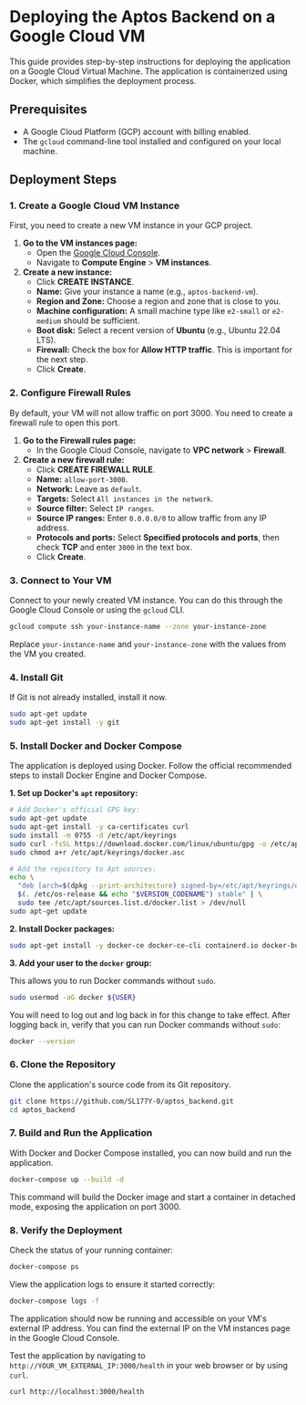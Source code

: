 # Deploying the Aptos Backend on a Google Cloud VM

This guide provides step-by-step instructions for deploying the application on a Google Cloud Virtual Machine. The application is containerized using Docker, which simplifies the deployment process.

## Prerequisites

*   A Google Cloud Platform (GCP) account with billing enabled.
*   The `gcloud` command-line tool installed and configured on your local machine.

## Deployment Steps

### 1. Create a Google Cloud VM Instance

First, you need to create a new VM instance in your GCP project.

1.  **Go to the VM instances page:**
    *   Open the [Google Cloud Console](https://console.cloud.google.com/).
    *   Navigate to **Compute Engine** > **VM instances**.
2.  **Create a new instance:**
    *   Click **CREATE INSTANCE**.
    *   **Name:** Give your instance a name (e.g., `aptos-backend-vm`).
    *   **Region and Zone:** Choose a region and zone that is close to you.
    *   **Machine configuration:** A small machine type like `e2-small` or `e2-medium` should be sufficient.
    *   **Boot disk:** Select a recent version of **Ubuntu** (e.g., Ubuntu 22.04 LTS).
    *   **Firewall:** Check the box for **Allow HTTP traffic**. This is important for the next step.
    *   Click **Create**.

### 2. Configure Firewall Rules

By default, your VM will not allow traffic on port 3000. You need to create a firewall rule to open this port.

1.  **Go to the Firewall rules page:**
    *   In the Google Cloud Console, navigate to **VPC network** > **Firewall**.
2.  **Create a new firewall rule:**
    *   Click **CREATE FIREWALL RULE**.
    *   **Name:** `allow-port-3000`.
    *   **Network:** Leave as `default`.
    *   **Targets:** Select `All instances in the network`.
    *   **Source filter:** Select `IP ranges`.
    *   **Source IP ranges:** Enter `0.0.0.0/0` to allow traffic from any IP address.
    *   **Protocols and ports:** Select **Specified protocols and ports**, then check **TCP** and enter `3000` in the text box.
    *   Click **Create**.

### 3. Connect to Your VM

Connect to your newly created VM instance. You can do this through the Google Cloud Console or using the `gcloud` CLI.

```bash
gcloud compute ssh your-instance-name --zone your-instance-zone
```

Replace `your-instance-name` and `your-instance-zone` with the values from the VM you created.

### 4. Install Git

If Git is not already installed, install it now.

```bash
sudo apt-get update
sudo apt-get install -y git
```

### 5. Install Docker and Docker Compose

The application is deployed using Docker. Follow the official recommended steps to install Docker Engine and Docker Compose.

**1. Set up Docker's `apt` repository:**

```bash
# Add Docker's official GPG key:
sudo apt-get update
sudo apt-get install -y ca-certificates curl
sudo install -m 0755 -d /etc/apt/keyrings
sudo curl -fsSL https://download.docker.com/linux/ubuntu/gpg -o /etc/apt/keyrings/docker.asc
sudo chmod a+r /etc/apt/keyrings/docker.asc

# Add the repository to Apt sources:
echo \
  "deb [arch=$(dpkg --print-architecture) signed-by=/etc/apt/keyrings/docker.asc] https://download.docker.com/linux/ubuntu \
  $(. /etc/os-release && echo "$VERSION_CODENAME") stable" | \
  sudo tee /etc/apt/sources.list.d/docker.list > /dev/null
sudo apt-get update
```

**2. Install Docker packages:**

```bash
sudo apt-get install -y docker-ce docker-ce-cli containerd.io docker-buildx-plugin docker-compose-plugin
```

**3. Add your user to the `docker` group:**

This allows you to run Docker commands without `sudo`.

```bash
sudo usermod -aG docker ${USER}
```

You will need to log out and log back in for this change to take effect. After logging back in, verify that you can run Docker commands without `sudo`:

```bash
docker --version
```

### 6. Clone the Repository

Clone the application's source code from its Git repository.

```bash
git clone https://github.com/SL177Y-0/aptos_backend.git
cd aptos_backend
```

### 7. Build and Run the Application

With Docker and Docker Compose installed, you can now build and run the application.

```bash
docker-compose up --build -d
```

This command will build the Docker image and start a container in detached mode, exposing the application on port 3000.

### 8. Verify the Deployment

Check the status of your running container:

```bash
docker-compose ps
```

View the application logs to ensure it started correctly:

```bash
docker-compose logs -f
```

The application should now be running and accessible on your VM's external IP address. You can find the external IP on the VM instances page in the Google Cloud Console.

Test the application by navigating to `http://YOUR_VM_EXTERNAL_IP:3000/health` in your web browser or by using `curl`.

```bash
curl http://localhost:3000/health
